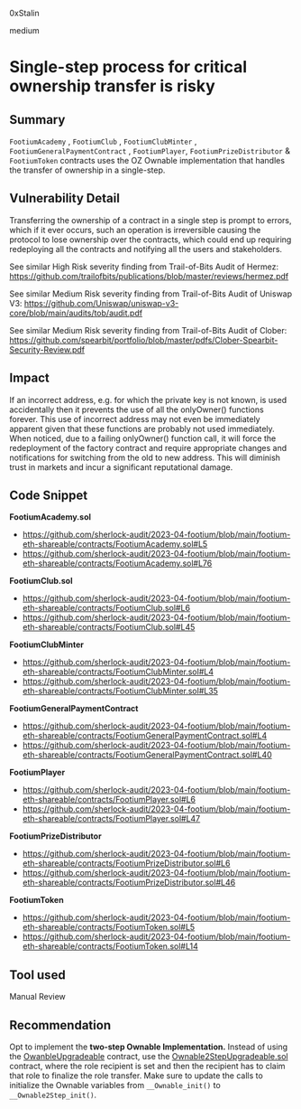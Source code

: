 0xStalin

medium

# Single-step process for critical ownership transfer is risky

## Summary
`FootiumAcademy` , `FootiumClub` , `FootiumClubMinter` , `FootiumGeneralPaymentContract` , `FootiumPlayer`, `FootiumPrizeDistributor` & `FootiumToken` contracts uses the OZ Ownable implementation that handles the transfer of ownership in a single-step. 

## Vulnerability Detail
Transferring the ownership of a contract in a single step is prompt to errors, which if it ever occurs, such an operation is irreversible causing the protocol to lose ownership over the contracts, which could end up requiring redeploying all the contracts and notifying all the users and stakeholders.

See similar High Risk severity finding from Trail-of-Bits Audit of Hermez: https://github.com/trailofbits/publications/blob/master/reviews/hermez.pdf

See similar Medium Risk severity finding from Trail-of-Bits Audit of Uniswap V3: https://github.com/Uniswap/uniswap-v3-core/blob/main/audits/tob/audit.pdf

See similar Medium Risk severity finding from Trail-of-Bits Audit of Clober: https://github.com/spearbit/portfolio/blob/master/pdfs/Clober-Spearbit-Security-Review.pdf

## Impact
If an incorrect address, e.g. for which the private key is not known, is used accidentally then it prevents the use of all the onlyOwner() functions forever.
This use of incorrect address may not even be immediately apparent given that these functions are probably not used immediately. When noticed, due to a failing onlyOwner() function call, it will force the redeployment of the factory contract and require appropriate changes and notifications for switching from the old to new address. This will diminish trust in markets and incur a significant reputational damage.

## Code Snippet
**FootiumAcademy.sol**
- https://github.com/sherlock-audit/2023-04-footium/blob/main/footium-eth-shareable/contracts/FootiumAcademy.sol#L5
- https://github.com/sherlock-audit/2023-04-footium/blob/main/footium-eth-shareable/contracts/FootiumAcademy.sol#L76

**FootiumClub.sol**
- https://github.com/sherlock-audit/2023-04-footium/blob/main/footium-eth-shareable/contracts/FootiumClub.sol#L6
- https://github.com/sherlock-audit/2023-04-footium/blob/main/footium-eth-shareable/contracts/FootiumClub.sol#L45

**FootiumClubMinter**
- https://github.com/sherlock-audit/2023-04-footium/blob/main/footium-eth-shareable/contracts/FootiumClubMinter.sol#L4
- https://github.com/sherlock-audit/2023-04-footium/blob/main/footium-eth-shareable/contracts/FootiumClubMinter.sol#L35

**FootiumGeneralPaymentContract**
- https://github.com/sherlock-audit/2023-04-footium/blob/main/footium-eth-shareable/contracts/FootiumGeneralPaymentContract.sol#L4
- https://github.com/sherlock-audit/2023-04-footium/blob/main/footium-eth-shareable/contracts/FootiumGeneralPaymentContract.sol#L40

**FootiumPlayer**
- https://github.com/sherlock-audit/2023-04-footium/blob/main/footium-eth-shareable/contracts/FootiumPlayer.sol#L6
- https://github.com/sherlock-audit/2023-04-footium/blob/main/footium-eth-shareable/contracts/FootiumPlayer.sol#L47

**FootiumPrizeDistributor**
- https://github.com/sherlock-audit/2023-04-footium/blob/main/footium-eth-shareable/contracts/FootiumPrizeDistributor.sol#L6
- https://github.com/sherlock-audit/2023-04-footium/blob/main/footium-eth-shareable/contracts/FootiumPrizeDistributor.sol#L46

**FootiumToken**

- https://github.com/sherlock-audit/2023-04-footium/blob/main/footium-eth-shareable/contracts/FootiumToken.sol#L5
- https://github.com/sherlock-audit/2023-04-footium/blob/main/footium-eth-shareable/contracts/FootiumToken.sol#L14


## Tool used
Manual Review

## Recommendation
Opt to implement the **two-step Ownable Implementation.**
Instead of using the [OwanbleUpgradeable](https://github.com/OpenZeppelin/openzeppelin-contracts-upgradeable/blob/master/contracts/access/OwnableUpgradeable.sol) contract, use the [Ownable2StepUpgradeable.sol](https://github.com/OpenZeppelin/openzeppelin-contracts-upgradeable/blob/master/contracts/access/Ownable2StepUpgradeable.sol) contract, where the role recipient is set and then the recipient has to claim that role to finalize the role transfer.
Make sure to update the calls to initialize the Ownable variables from `__Ownable_init()` to `__Ownable2Step_init()`.
